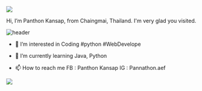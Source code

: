 <img src="https://capsule-render.vercel.app/api?type=wave&color=gradient&height=300&section=header&text=Panthon%20Kansap&fontSize=70" />

Hi, I’m Panthon Kansap, from Chaingmai, Thailand. I'm very glad you visited. 

![header](https://capsule-render.vercel.app/api?type=rect&color=gradient&height=1)

- 👀 I’m interested in Coding #python #WebDevelope

- 🌱 I’m currently learning Java, Python

- 📫 How to reach me FB : Panthon Kansap IG : Pannathon.aef

<img src="https://capsule-render.vercel.app/api?type=wave&color=gradient&height=300&section=footer&" />

<!---
Panthonf/Panthonf is a ✨ special ✨ repository because its `README.md` (this file) appears on your GitHub profile.
You can click the Preview link to take a look at your changes.
--->
